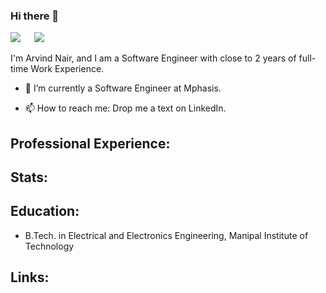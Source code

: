 ### Hi there 👋

<p float="center">
  <img src="![Alt text](image.png)"
 width="150"/>
  &emsp;
  <img src="![Alt text](image-1.png)"  width="150"/>
  &emsp;
 
</p>

<!--
**arvml2906** is a ✨ _special_ ✨ repository because its `README.md` (this file) appears on your GitHub profile.

Here are some ideas to get you started:

- 🔭 I’m currently working on ...
- 🌱 I’m currently learning ...
- 👯 I’m looking to collaborate on ...
- 🤔 I’m looking for help with ...
- 💬 Ask me about ...
- 📫 How to reach me: ...
- 😄 Pronouns: ...
- ⚡ Fun fact: ...
-->

I'm Arvind Nair, and I am a Software Engineer with close to 2 years of full-time Work Experience.

- 🌱 I’m currently a Software Engineer at Mphasis.

- 📫 How to reach me: Drop me a text on LinkedIn. 


## Professional Experience: 



## Stats:



## Education:

- B.Tech. in Electrical and Electronics Engineering, Manipal Institute of Technology

## Links:

